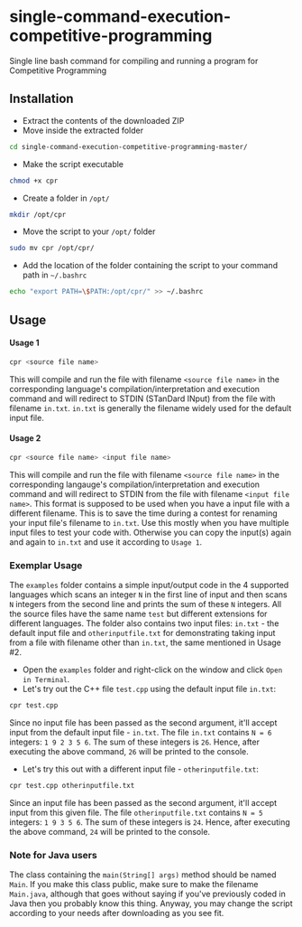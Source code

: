# single-command-execution-competitive-programming
Single line bash command for compiling and running a program for Competitive Programming

## Installation
- Extract the contents of the downloaded ZIP
- Move inside the extracted folder
```bash
cd single-command-execution-competitive-programming-master/
```
- Make the script executable
```bash
chmod +x cpr
```

- Create a folder in `/opt/`
```bash
mkdir /opt/cpr
```

- Move the script to your `/opt/` folder
```bash
sudo mv cpr /opt/cpr/
```

- Add the location of the folder containing the script to your command path in `~/.bashrc`
```bash
echo "export PATH=\$PATH:/opt/cpr/" >> ~/.bashrc
```

## Usage
#### Usage 1
```bash
cpr <source file name>
```
This will compile and run the file with filename `<source file name>` in the corresponding language's compilation/interpretation and execution command and will redirect to STDIN (STanDard INput) from the file with filename `in.txt`. `in.txt` is generally the filename widely used for the default input file.

#### Usage 2
```bash
cpr <source file name> <input file name>
```
This will compile and run the file with filename `<source file name>` in the corresponding langauge's compilation/interpretation and execution command and will redirect to STDIN from the file with filename `<input file name>`. This format is supposed to be used when you have a input file with a different filename. This is to save the time during a contest for renaming your input file's filename to `in.txt`. Use this mostly when you have multiple input files to test your code with. Otherwise you can copy the input(s) again and again to `in.txt` and use it according to `Usage 1`.

### Exemplar Usage
The `examples` folder contains a simple input/output code in the 4 supported languages which scans an integer `N` in the first line of input and then scans `N` integers from the second line and prints the sum of these `N` integers. All the source files have the same name `test` but different extensions for different languages. The folder also contains two input files: `in.txt` - the default input file and `otherinputfile.txt` for demonstrating taking input from a file with filename other than `in.txt`, the same mentioned in Usage #2.

- Open the `examples` folder and right-click on the window and click `Open in Terminal`.
- Let's try out the C++ file `test.cpp` using the default input file `in.txt`:
```bash
cpr test.cpp
```

Since no input file has been passed as the second argument, it'll accept input from the default input file - `in.txt`. The file `in.txt` contains `N = 6` integers: `1 9 2 3 5 6`. The sum of these integers is `26`. Hence, after executing the above command, `26` will be printed to the console.

- Let's try this out with a different input file - `otherinputfile.txt`:
```bash
cpr test.cpp otherinputfile.txt
```

Since an input file has been passed as the second argument, it'll accept input from this given file. The file `otherinputfile.txt` contains `N = 5` integers: `1 9 3 5 6`.  The sum of these integers is `24`. Hence, after executing the above command, `24` will be printed to the console.

### Note for Java users
The class containing the `main(String[] args)` method should be named `Main`. If you make this class public, make sure to make the filename `Main.java`, although that goes without saying if you've previously coded in Java then you probably know this thing. Anyway, you may change the script according to your needs after downloading as you see fit.
